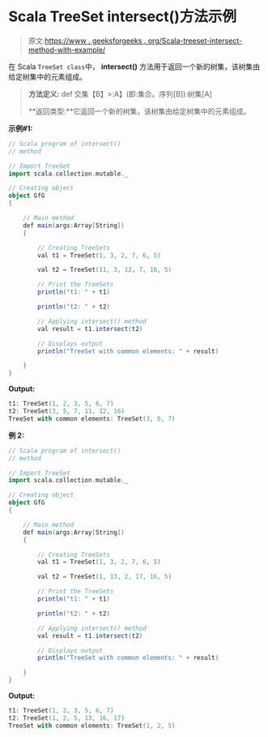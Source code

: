 # Scala TreeSet intersect()方法示例

> 原文:[https://www . geeksforgeeks . org/Scala-treeset-intersect-method-with-example/](https://www.geeksforgeeks.org/scala-treeset-intersect-method-with-example/)

在 Scala `TreeSet class`中， **intersect()** 方法用于返回一个新的树集，该树集由给定树集中的元素组成。

> **方法定义:** def 交集【B】>:A】(即:集合。序列[B]):树集[A]
> 
> **返回类型:**它返回一个新的树集，该树集由给定树集中的元素组成。

**示例#1:**

```scala
// Scala program of intersect() 
// method 

// Import TreeSet
import scala.collection.mutable._

// Creating object 
object GfG 
{ 

    // Main method 
    def main(args:Array[String]) 
    { 

        // Creating TreeSets
        val t1 = TreeSet(1, 3, 2, 7, 6, 5) 

        val t2 = TreeSet(11, 3, 12, 7, 16, 5) 

        // Print the TreeSets
        println("t1: " + t1)

        println("t2: " + t2)

        // Applying intersect() method  
        val result = t1.intersect(t2)

        // Displays output 
        println("TreeSet with common elements: " + result)

    } 
} 
```

**Output:**

```scala
t1: TreeSet(1, 2, 3, 5, 6, 7)
t2: TreeSet(3, 5, 7, 11, 12, 16)
TreeSet with common elements: TreeSet(3, 5, 7)

```

**例 2:**

```scala
// Scala program of intersect() 
// method 

// Import TreeSet
import scala.collection.mutable._

// Creating object 
object GfG 
{ 

    // Main method 
    def main(args:Array[String]) 
    { 

        // Creating TreeSets
        val t1 = TreeSet(1, 3, 2, 7, 6, 5) 

        val t2 = TreeSet(1, 13, 2, 17, 16, 5) 

        // Print the TreeSets
        println("t1: " + t1)

        println("t2: " + t2)

        // Applying intersect() method  
        val result = t1.intersect(t2)

        // Displays output 
        println("TreeSet with common elements: " + result)

    } 
} 
```

**Output:**

```scala
t1: TreeSet(1, 2, 3, 5, 6, 7)
t2: TreeSet(1, 2, 5, 13, 16, 17)
TreeSet with common elements: TreeSet(1, 2, 5)

```
